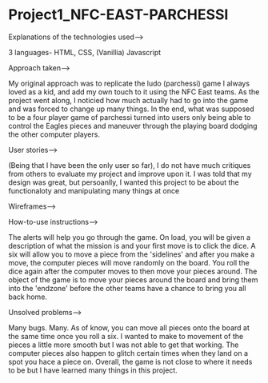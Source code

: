 # Project1_NFC-EAST-PARCHESSI

Explanations of the technologies used-->

3 languages- HTML, CSS, (Vanillia) Javascript

Approach taken-->

My original approach was to replicate the ludo (parchessi) game I always loved as a kid, and add my own touch to it 
using the NFC East teams. As the project went along, I noticied how much actually had to go into the game and was forced
to change up many things. In the end, what was supposed to be a four player game of parchessi turned into users only being able
to control the Eagles pieces and maneuver through the playing board dodging the other computer players.

User stories-->

(Being that I have been the only user so far), I do not have much critiques from others to evaluate my project and improve upon it.
I was told that my design was great, but persoanlly, I wanted this project to be about the functionaloty and manipulating many things
at once

Wireframes-->

How-to-use instructions-->

The alerts will help you go through the game. On load, you will be given a description of what the mission is and your first move is to click the dice. A six will allow you to move a piece from the 'sidelines' and after you make a move, the computer pieces will move randomly on the board. You roll the dice again after the computer moves to then move your pieces around. The object of the game is to move your pieces around the board and bring them into the 'endzone' before the other teams have a chance to bring you all back home.

Unsolved problems-->

Many bugs. Many. As of know, you can move all pieces onto the board at the same time once you roll a six. I wanted to make to movement of the pieces a little more smooth but I was not able to get that working. The computer pieces also happen to glitch certain times when they land on a spot you hace a piece on. Overall, the game is not close to where it needs to be but I have learned many things in this project.

